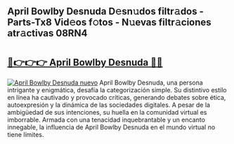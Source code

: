 ## April Bowlby Desnuda D𝚎sn𝚞dos filtr𝚊dos - Parts-Tx8 Vid𝚎os f𝚘tos - N𝚞evas filtr𝚊ciones atr𝚊ctivas 08RN4

# <h2><a href="http://mbdwlgj.tromn.icu/?c=April+Bowlby+Desnuda">🔗👉👉👉 April Bowlby Desnuda 🔗🔗</a></h2>

[![April Bowlby Desnuda nuevo](https://i.imgur.com/pEAQMta.gif)](http://mbdwlgj.tromn.icu/?c=April+Bowlby+Desnuda)
April Bowlby Desnuda, una persona intrigante y enigmática, desafía la categorización simple. Su distintivo estilo en línea ha cautivado y provocado críticas, generando debates sobre ética, autoexpresión y la dinámica de las sociedades digitales. A pesar de la ambigüedad de sus intenciones, su huella en la comunidad virtual es imborrable. Armada con una tenacidad inquebrantable y un encanto innegable, la influencia de April Bowlby Desnuda en el mundo virtual no tiene límites.
